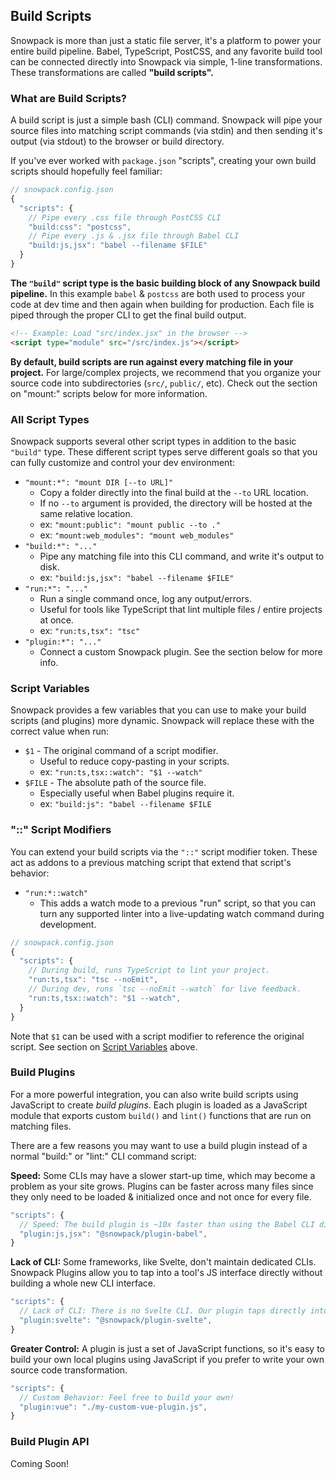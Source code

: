 ## Build Scripts

Snowpack is more than just a static file server, it's a platform to power your entire build pipeline. Babel, TypeScript, PostCSS, and any favorite build tool can be connected directly into Snowpack via simple, 1-line transformations. These transformations are called **"build scripts".**

### What are Build Scripts?

A build script is just a simple bash (CLI) command. Snowpack will  pipe your source files into matching script commands (via stdin) and then sending it's output (via stdout) to the browser or build directory.

If you've ever worked with `package.json` "scripts", creating your own build scripts should hopefully feel familiar:

```js
// snowpack.config.json
{
  "scripts": {
    // Pipe every .css file through PostCSS CLI
    "build:css": "postcss",
    // Pipe every .js & .jsx file through Babel CLI
    "build:js,jsx": "babel --filename $FILE"
  }
}
```

**The `"build"` script type is the basic building block of any Snowpack build pipeline.** In this example `babel` & `postcss` are both used to process your code at dev time and then again when building for production. Each file is piped through the proper CLI to get the final build output.


```html
<!-- Example: Load "src/index.jsx" in the browser -->
<script type="module" src="/src/index.js"></script>
```

**By default, build scripts are run against every matching file in your project.** For large/complex projects, we recommend that you organize your source code into subdirectories (`src/`, `public/`, etc). Check out the section on "mount:" scripts below for more information.


 
### All Script Types

Snowpack supports several other script types in addition to the basic `"build"` type. These different script types serve different goals so that you can fully customize and control your dev environment:

- `"mount:*": "mount DIR [--to URL]"`
  - Copy a folder directly into the final build at the `--to` URL location.
  - If no `--to` argument is provided, the directory will be hosted at the same relative location.
  - ex: `"mount:public": "mount public --to ."`
  - ex: `"mount:web_modules": "mount web_modules"`
- `"build:*": "..."`
  - Pipe any matching file into this CLI command, and write it's output to disk.
  - ex: `"build:js,jsx": "babel --filename $FILE"`
- `"run:*": "..."`
  - Run a single command once, log any output/errors.
  - Useful for tools like TypeScript that lint multiple files / entire projects at once.
  - ex: `"run:ts,tsx": "tsc"`
- `"plugin:*": "..."`
  - Connect a custom Snowpack plugin. See the section below for more info.

### Script Variables

Snowpack provides a few variables that you can use to make your build scripts (and plugins) more dynamic. Snowpack will replace these with the correct value when run:

- `$1` - The original command of a script modifier.
  - Useful to reduce copy-pasting in your scripts.
  - ex: `"run:ts,tsx::watch": "$1 --watch"`
- `$FILE` - The absolute path of the source file.
  - Especially useful when Babel plugins require it.
  - ex: `"build:js": "babel --filename $FILE`


### "::" Script Modifiers

You can extend your build scripts via the `"::"` script modifier token. These act as addons to a previous matching script that extend that script's behavior:

- `"run:*::watch"`
  - This adds a watch mode to a previous "run" script, so that you can turn any supported linter into a live-updating watch command during development. 
  
```js
// snowpack.config.json
{
  "scripts": {
    // During build, runs TypeScript to lint your project.
    "run:ts,tsx": "tsc --noEmit",
    // During dev, runs `tsc --noEmit --watch` for live feedback.
    "run:ts,tsx::watch": "$1 --watch",
  }
}
```

Note that `$1` can be used with a script modifier to reference the original script. See section on [Script Variables](#script-variables) above.



### Build Plugins

For a more powerful integration, you can also write build scripts using JavaScript to create *build plugins*. Each plugin is loaded as a JavaScript module that exports custom `build()` and `lint()` functions that are run on matching files.

There are a few reasons you may want to use a build plugin instead of a normal "build:" or "lint:" CLI command script:

**Speed:** Some CLIs may have a slower start-up time, which may become a problem as your site grows. Plugins can be faster across many files since they only need to be loaded & initialized once and not once for every file.

```js
"scripts": {
  // Speed: The build plugin is ~10x faster than using the Babel CLI directly
  "plugin:js,jsx": "@snowpack/plugin-babel",
}
```

**Lack of CLI:** Some frameworks, like Svelte, don't maintain dedicated CLIs. Snowpack Plugins allow you to tap into a tool's JS interface directly without building a whole new CLI interface.

```js
"scripts": {
  // Lack of CLI: There is no Svelte CLI. Our plugin taps directly into the Svelte compiler 
  "plugin:svelte": "@snowpack/plugin-svelte",
}
```

**Greater Control:** A plugin is just a set of JavaScript functions, so it's easy to build your own local plugins using JavaScript if you prefer to write your own source code transformation.


```js
"scripts": {
  // Custom Behavior: Feel free to build your own!
  "plugin:vue": "./my-custom-vue-plugin.js",
}
```

### Build Plugin API

Coming Soon!
